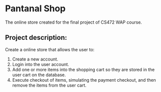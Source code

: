# Pantanal Shop
The online store created for the final project of CS472 WAP course.

## Project description:
Create a online store that allows the user to:
  1) Create a new account.
  2) Login into the user account.
  3) Add one or more items into the shopping cart so they are stored in the user cart on the database.
  4) Execute checkout of items, simulating the payment checkout, and then remove the items from the user cart.
  
